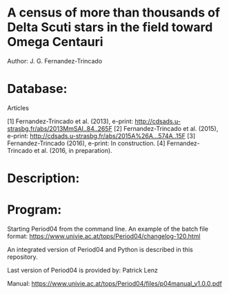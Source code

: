 A census of more than thousands of Delta Scuti stars in the field toward Omega Centauri
=======================================================================================

Author: J. G. Fernandez-Trincado

Database:
========


Articles 

[1] Fernandez-Trincado et al. (2013), e-print: http://cdsads.u-strasbg.fr/abs/2013MmSAI..84..265F 
[2] Fernandez-Trincado et al. (2015), e-print: http://cdsads.u-strasbg.fr/abs/2015A%26A...574A..15F
[3] Fernandez-Trincado (2016), e-print: In construction.
[4] Fernandez-Trincado et al. (2016, in preparation).

Description:
============


Program:
============

Starting Period04 from the command line. An example of the batch file format: https://www.univie.ac.at/tops/Period04/changelog-120.html

An integrated version of Period04 and Python is described in this repository.

Last version of Period04 is provided by: Patrick Lenz

Manual: https://www.univie.ac.at/tops/Period04/files/p04manual_v1.0.0.pdf

